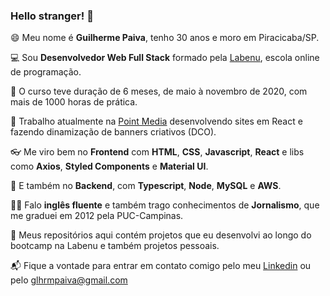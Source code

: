 ### Hello stranger! 👋

😄 Meu nome é **Guilherme Paiva**, tenho 30 anos e moro em Piracicaba/SP.

💻 Sou **Desenvolvedor Web Full Stack** formado pela [Labenu](https://www.labenu.com.br), escola online de programação.

🏅 O curso teve duração de 6 meses, de maio à novembro de 2020, com mais de 1000 horas de prática.

🧬 Trabalho atualmente na [Point Media](https://www.pointmedia.com.br/) desenvolvendo sites em React e fazendo dinamização de banners criativos (DCO).

👓 Me viro bem no **Frontend** com **HTML**, **CSS**, **Javascript**, **React** e libs como **Axios**, **Styled Components** e **Material UI**.

🚀 E também no **Backend**, com **Typescript**, **Node**, **MySQL** e **AWS**.

🤹‍♂️ Falo **inglês fluente** e também trago conhecimentos de **Jornalismo**, que me graduei em 2012 pela PUC-Campinas.

🧪 Meus repositórios aqui contém projetos que eu desenvolvi ao longo do bootcamp na Labenu e também projetos pessoais.

📬 Fique a vontade para entrar em contato comigo pelo meu [Linkedin](https://www.linkedin.com/in/glhrmpaiva/) ou pelo glhrmpaiva@gmail.com
